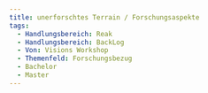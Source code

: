 ```yaml
---
title: unerforschtes Terrain / Forschungsaspekte
tags:
  - Handlungsbereich: Reak
  - Handlungsbereich: BackLog
  - Von: Visions Workshop
  - Themenfeld: Forschungsbezug
  - Bachelor
  - Master
---
```

